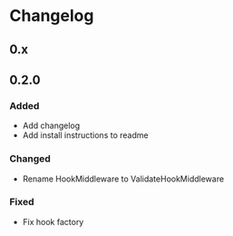 # Changelog

## 0.x

## 0.2.0

### Added
- Add changelog
- Add install instructions to readme

### Changed
- Rename HookMiddleware to ValidateHookMiddleware

### Fixed
- Fix hook factory